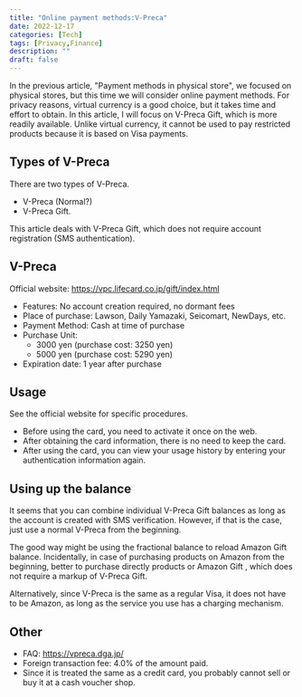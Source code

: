 ```yaml
---
title: "Online payment methods:V-Preca"
date: 2022-12-17
categories: [Tech]
tags: [Privacy,Finance]
description: ""
draft: false
---
```

In the previous article, "Payment methods in physical store", we focused on physical stores, but this time we will consider online payment methods.
For privacy reasons, virtual currency is a good choice, but it takes time and effort to obtain. 
In this article, I will focus on V-Preca Gift, which is more readily available.
Unlike virtual currency, it cannot be used to pay restricted products because it is based on Visa payments.

## Types of V-Preca
There are two types of V-Preca.
- V-Preca (Normal?)
- V-Preca Gift.

This article deals with V-Preca Gift, which does not require account registration (SMS authentication).


## V-Preca
Official website: https://vpc.lifecard.co.jp/gift/index.html

- Features: No account creation required, no dormant fees
- Place of purchase: Lawson, Daily Yamazaki, Seicomart, NewDays, etc.
- Payment Method: Cash at time of purchase
- Purchase Unit: 
    - 3000 yen (purchase cost: 3250 yen)
    - 5000 yen (purchase cost: 5290 yen)
- Expiration date: 1 year after purchase


## Usage
See the official website for specific procedures.

- Before using the card, you need to activate it once on the web.
- After obtaining the card information, there is no need to keep the card.
- After using the card, you can view your usage history by entering your authentication information again.

## Using up the balance
It seems that you can combine individual V-Preca Gift balances as long as the account is created with SMS verification.
However, if that is the case, just use a normal V-Preca from the beginning.

The good way might be using the fractional balance to reload Amazon Gift balance.
Incidentally, in case of purchasing products on Amazon from the beginning, better to purchase directly products or Amazon Gift , which does not require a markup of V-Preca Gift.

Alternatively, since V-Preca is the same as a regular Visa, it does not have to be Amazon, as long as the service you use has a charging mechanism.

## Other
- FAQ: https://vpreca.dga.jp/
- Foreign transaction fee: 4.0% of the amount paid.
- Since it is treated the same as a credit card, you probably cannot sell or buy it at a cash voucher shop.
